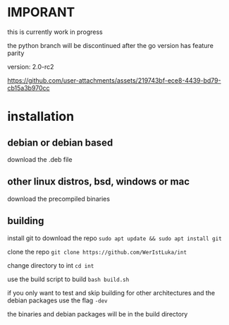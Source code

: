# IMPORANT
this is currently work in progress

the python branch will be discontinued after the go version has feature parity

version: 2.0-rc2

https://github.com/user-attachments/assets/219743bf-ece8-4439-bd79-cb15a3b970cc

# installation
## debian or debian based
download the .deb file
## other linux distros, bsd, windows or mac
download the precompiled binaries

## building
install git to download the repo ```sudo apt update && sudo apt install git```

clone the repo ```git clone https://github.com/WerIstLuka/int```

change directory to int ```cd int```

use the build script to build ```bash build.sh```

if you only want to test and skip building for other architectures and the debian packages use the flag `-dev`

the binaries and debian packages will be in the build directory
